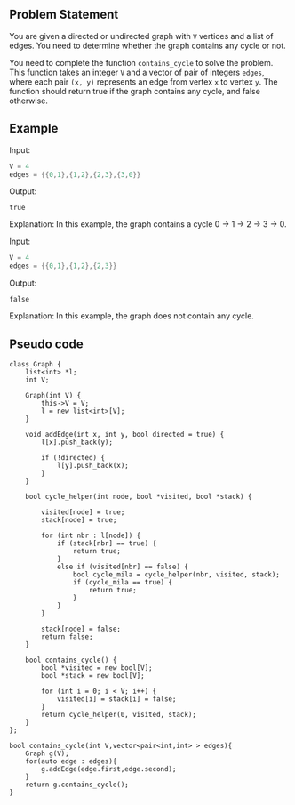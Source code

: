 ## Problem Statement
You are given a directed or undirected graph with `V` vertices and a list of edges. You need to determine whether the graph contains any cycle or not.

You need to complete the function `contains_cycle` to solve the problem. This function takes an integer `V` and a vector of pair of integers `edges`, where each pair `(x, y)` represents an edge from vertex `x` to vertex `y`. The function should return true if the graph contains any cycle, and false otherwise.

## Example
Input: 
```cpp
V = 4
edges = {{0,1},{1,2},{2,3},{3,0}}
```
Output:
```
true
```
Explanation: In this example, the graph contains a cycle 0 -> 1 -> 2 -> 3 -> 0.

Input:
```cpp
V = 4
edges = {{0,1},{1,2},{2,3}}
```
Output:
```
false
```
Explanation: In this example, the graph does not contain any cycle.

## Pseudo code
```
class Graph {
    list<int> *l;
    int V;
    
    Graph(int V) {
        this->V = V;
        l = new list<int>[V];
    }

    void addEdge(int x, int y, bool directed = true) {
        l[x].push_back(y);

        if (!directed) {
            l[y].push_back(x);
        }
    }

    bool cycle_helper(int node, bool *visited, bool *stack) {

        visited[node] = true;
        stack[node] = true;

        for (int nbr : l[node]) {
            if (stack[nbr] == true) {
                return true;
            }
            else if (visited[nbr] == false) {
                bool cycle_mila = cycle_helper(nbr, visited, stack);
                if (cycle_mila == true) {
                    return true;
                }
            }
        }

        stack[node] = false;
        return false;
    }

    bool contains_cycle() {
        bool *visited = new bool[V];
        bool *stack = new bool[V];
        
        for (int i = 0; i < V; i++) {
            visited[i] = stack[i] = false;
        }
        return cycle_helper(0, visited, stack);
    }
};

bool contains_cycle(int V,vector<pair<int,int> > edges){
    Graph g(V);
    for(auto edge : edges){
        g.addEdge(edge.first,edge.second);
    }
    return g.contains_cycle();
}
```